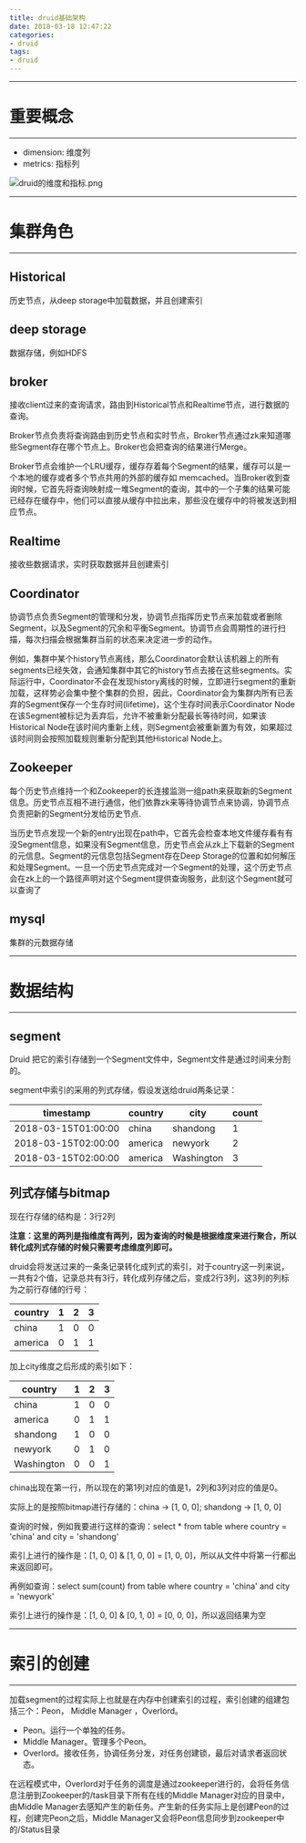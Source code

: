 ```yaml
---
title: druid基础架构
date: 2018-03-18 12:47:22
categories:
- druid
tags:
- druid
---
```


---
# 重要概念
---

- dimension: 维度列
- metrics: 指标列

![druid的维度和指标.png](https://upload-images.jianshu.io/upload_images/3151600-031d423929ad737d.png?imageMogr2/auto-orient/strip%7CimageView2/2/w/1240)

---
# 集群角色
---

## Historical

历史节点，从deep storage中加载数据，并且创建索引

## deep storage

数据存储，例如HDFS

## broker

接收client过来的查询请求，路由到Historical节点和Realtime节点，进行数据的查询。

Broker节点负责将查询路由到历史节点和实时节点，Broker节点通过zk来知道哪些Segment存在哪个节点上。Broker也会把查询的结果进行Merge。

Broker节点会维护一个LRU缓存，缓存存着每个Segment的结果，缓存可以是一个本地的缓存或者多个节点共用的外部的缓存如 memcached。当Broker收到查询时候，它首先将查询映射成一堆Segment的查询，其中的一个子集的结果可能已经存在缓存中，他们可以直接从缓存中拉出来，那些没在缓存中的将被发送到相应节点。

## Realtime

接收些数据请求，实时获取数据并且创建索引

## Coordinator

协调节点负责Segment的管理和分发，协调节点指挥历史节点来加载或者删除Segment，以及Segment的冗余和平衡Segment。协调节点会周期性的进行扫描，每次扫描会根据集群当前的状态来决定进一步的动作。

例如，集群中某个history节点离线，那么Coordinator会默认该机器上的所有segments已经失效，会通知集群中其它的history节点去接在这些segments。实际运行中，Coordinator不会在发现history离线的时候，立即进行segment的重新加载，这样势必会集中整个集群的负担，因此，Coordinator会为集群内所有已丢弃的Segment保存一个生存时间(lifetime)，这个生存时间表示Coordinator Node在该Segment被标记为丢弃后，允许不被重新分配最长等待时间，如果该Historical Node在该时间内重新上线，则Segment会被重新置为有效，如果超过该时间则会按照加载规则重新分配到其他Historical Node上。 

## Zookeeper

每个历史节点维持一个和Zookeeper的长连接监测一组path来获取新的Segment信息。历史节点互相不进行通信，他们依靠zk来等待协调节点来协调，协调节点负责把新的Segment分发给历史节点.

当历史节点发现一个新的entry出现在path中，它首先会检查本地文件缓存看有有没Segment信息，如果没有Segment信息，历史节点会从zk上下载新的Segment的元信息。Segment的元信息包括Segment存在Deep Storage的位置和如何解压和处理Segment。一旦一个历史节点完成对一个Segment的处理，这个历史节点会在zk上的一个路径声明对这个Segment提供查询服务，此刻这个Segment就可以查询了

## mysql

集群的元数据存储

---
# 数据结构
---

## segment

Druid 把它的索引存储到一个Segment文件中，Segment文件是通过时间来分割的。

segment中索引的采用的列式存储，假设发送给druid两条记录：

timestamp | country | city | count
---|---|---|---
2018-03-15T01:00:00 | china | shandong | 1
2018-03-15T02:00:00 | america | newyork | 2
2018-03-15T02:00:00 | america | Washington | 3

## 列式存储与bitmap

现在行存储的结构是：3行2列

**注意：这里的两列是指维度有两列，因为查询的时候是根据维度来进行聚合，所以转化成列式存储的时候只需要考虑维度列即可。**

druid会将发送过来的一条条记录转化成列式的索引，对于country这一列来说，一共有2个值，记录总共有3行，转化成列存储之后，变成2行3列，这3列的列标为之前行存储的行号：

country | 1 | 2 | 3
---|---|---|---
china | 1 | 0 | 0
america | 0 | 1 | 1

加上city维度之后形成的索引如下：

country | 1 | 2 | 3
---|---|---|---
china | 1 | 0 | 0
america | 0 | 1 | 1
shandong | 1 | 0 | 0
newyork | 0 | 1 | 0
Washington | 0 | 0 | 1

china出现在第一行，所以现在的第1列对应的值是1，2列和3列对应的值是0。

实际上的是按照bitmap进行存储的：china -> [1, 0, 0]; shandong -> [1, 0, 0]

查询的时候，例如我要进行这样的查询：select * from table where country = 'china' and city = 'shandong'

索引上进行的操作是：[1, 0, 0] & [1, 0, 0] = [1, 0, 0]，所以从文件中将第一行都出来返回即可。

再例如查询：select sum(count) from table where country = 'china' and city = 'newyork'

索引上进行的操作是：[1, 0, 0] & [0, 1, 0] = [0, 0, 0]，所以返回结果为空

---
# 索引的创建
---

加载segment的过程实际上也就是在内存中创建索引的过程，索引创建的组建包括三个：Peon， Middle Manager ，Overlord。

- Peon。运行一个单独的任务。 
- Middle Manager。管理多个Peon。 
- Overlord。接收任务，协调任务分发，对任务创建锁，最后对请求者返回状态。

在远程模式中，Overlord对于任务的调度是通过zookeeper进行的，会将任务信息注册到Zookeeper的/task目录下所有在线的Middle Manager对应的目录中，由Middle Manager去感知产生的新任务。产生新的任务实际上是创建Peon的过程，创建完Peon之后，Middle Manager又会将Peon信息同步到zookeeper中的/Status目录
